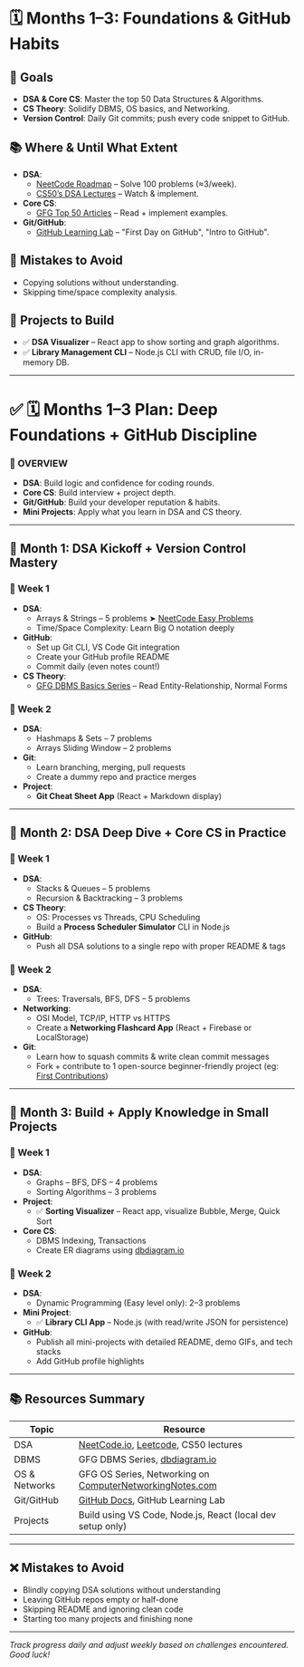 # 🗓️ Months 1–3: Foundations & GitHub Habits

## 🎯 Goals
- **DSA & Core CS**: Master the top 50 Data Structures & Algorithms.
- **CS Theory**: Solidify DBMS, OS basics, and Networking.
- **Version Control**: Daily Git commits; push every code snippet to GitHub.

## 📚 Where & Until What Extent
- **DSA**:
  - [NeetCode Roadmap](https://neetcode.io) – Solve 100 problems (≈3/week).
  - [CS50’s DSA Lectures](https://cs50.harvard.edu) – Watch & implement.
- **Core CS**:
  - [GFG Top 50 Articles](https://geeksforgeeks.org) – Read + implement examples.
- **Git/GitHub**:
  - [GitHub Learning Lab](https://lab.github.com) – "First Day on GitHub", "Intro to GitHub".

## 🚧 Mistakes to Avoid
- Copying solutions without understanding.
- Skipping time/space complexity analysis.

## 🔨 Projects to Build
- ✅ **DSA Visualizer** – React app to show sorting and graph algorithms.
- ✅ **Library Management CLI** – Node.js CLI with CRUD, file I/O, in-memory DB.

---

# ✅ 🗓️ Months 1–3 Plan: Deep Foundations + GitHub Discipline

### 📌 OVERVIEW
- **DSA**: Build logic and confidence for coding rounds.
- **Core CS**: Build interview + project depth.
- **Git/GitHub**: Build your developer reputation & habits.
- **Mini Projects**: Apply what you learn in DSA and CS theory.

---

## 🚀 Month 1: DSA Kickoff + Version Control Mastery

### 📍 Week 1
- **DSA**:
  - Arrays & Strings – 5 problems ➤ [NeetCode Easy Problems](https://neetcode.io/practice)
  - Time/Space Complexity: Learn Big O notation deeply
- **GitHub**:
  - Set up Git CLI, VS Code Git integration
  - Create your GitHub profile README
  - Commit daily (even notes count!)
- **CS Theory**:
  - [GFG DBMS Basics Series](https://www.geeksforgeeks.org/dbms/) – Read Entity-Relationship, Normal Forms

### 📍 Week 2
- **DSA**:
  - Hashmaps & Sets – 7 problems
  - Arrays Sliding Window – 2 problems
- **Git**:
  - Learn branching, merging, pull requests
  - Create a dummy repo and practice merges
- **Project**:
  - **Git Cheat Sheet App** (React + Markdown display)

---

## 🚀 Month 2: DSA Deep Dive + Core CS in Practice

### 📍 Week 1
- **DSA**:
  - Stacks & Queues – 5 problems
  - Recursion & Backtracking – 3 problems
- **CS Theory**:
  - OS: Processes vs Threads, CPU Scheduling
  - Build a **Process Scheduler Simulator** CLI in Node.js
- **GitHub**:
  - Push all DSA solutions to a single repo with proper README & tags

### 📍 Week 2
- **DSA**:
  - Trees: Traversals, BFS, DFS – 5 problems
- **Networking**:
  - OSI Model, TCP/IP, HTTP vs HTTPS
  - Create a **Networking Flashcard App** (React + Firebase or LocalStorage)
- **Git**:
  - Learn how to squash commits & write clean commit messages
  - Fork + contribute to 1 open-source beginner-friendly project (eg: [First Contributions](https://firstcontributions.github.io/))

---

## 🚀 Month 3: Build + Apply Knowledge in Small Projects

### 📍 Week 1
- **DSA**:
  - Graphs – BFS, DFS – 4 problems
  - Sorting Algorithms – 3 problems
- **Project**:
  - ✅ **Sorting Visualizer** – React app, visualize Bubble, Merge, Quick Sort
- **Core CS**:
  - DBMS Indexing, Transactions
  - Create ER diagrams using [dbdiagram.io](https://dbdiagram.io)

### 📍 Week 2
- **DSA**:
  - Dynamic Programming (Easy level only): 2–3 problems
- **Mini Project**:
  - ✅ **Library CLI App** – Node.js (with read/write JSON for persistence)
- **GitHub**:
  - Publish all mini-projects with detailed README, demo GIFs, and tech stacks
  - Add GitHub profile highlights

---

## 📚 Resources Summary

| Topic         | Resource                                                                 |
|---------------|--------------------------------------------------------------------------|
| DSA           | [NeetCode.io](https://neetcode.io), [Leetcode](https://leetcode.com), CS50 lectures |
| DBMS          | GFG DBMS Series, [dbdiagram.io](https://dbdiagram.io)                   |
| OS & Networks | GFG OS Series, Networking on [ComputerNetworkingNotes.com](https://computernetworkingnotes.com) |
| Git/GitHub    | [GitHub Docs](https://docs.github.com), GitHub Learning Lab             |
| Projects      | Build using VS Code, Node.js, React (local dev setup only)              |

---

## ❌ Mistakes to Avoid
- Blindly copying DSA solutions without understanding
- Leaving GitHub repos empty or half-done
- Skipping README and ignoring clean code
- Starting too many projects and finishing none

---

*Track progress daily and adjust weekly based on challenges encountered. Good luck!*

